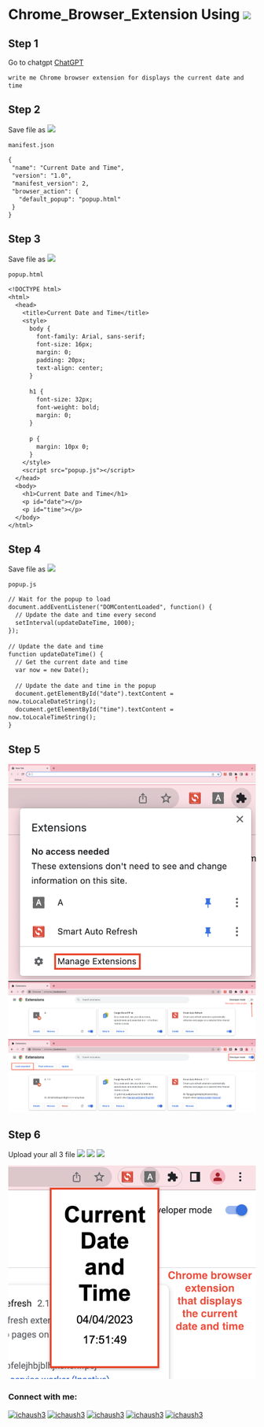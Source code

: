 # Chrome_Browser_Extension Using ![](https://img.shields.io/badge/Tool-ChatGPT-blue)

## Step 1 
Go to chatgpt [ChatGPT](https://chat.openai.com/chat/) 

```
write me Chrome browser extension for displays the current date and time
```

## Step 2 

Save file as ![](https://img.shields.io/badge/Extension-json-blue)
``` 
manifest.json 
```

 ```
{
  "name": "Current Date and Time",
  "version": "1.0",
  "manifest_version": 2,
  "browser_action": {
    "default_popup": "popup.html"
  }
}
```
## Step 3 
Save file as ![](https://img.shields.io/badge/Extension-HTML-blue)
``` 
popup.html 
```
```
<!DOCTYPE html>
<html>
  <head>
    <title>Current Date and Time</title>
    <style>
      body {
        font-family: Arial, sans-serif;
        font-size: 16px;
        margin: 0;
        padding: 20px;
        text-align: center;
      }
      
      h1 {
        font-size: 32px;
        font-weight: bold;
        margin: 0;
      }
      
      p {
        margin: 10px 0;
      }
    </style>
    <script src="popup.js"></script>
  </head>
  <body>
    <h1>Current Date and Time</h1>
    <p id="date"></p>
    <p id="time"></p>
  </body>
</html>

```

## Step 4 
Save file as ![](https://img.shields.io/badge/Extension-js-blue)
```
popup.js
```
```
// Wait for the popup to load
document.addEventListener("DOMContentLoaded", function() {
  // Update the date and time every second
  setInterval(updateDateTime, 1000);
});

// Update the date and time
function updateDateTime() {
  // Get the current date and time
  var now = new Date();
  
  // Update the date and time in the popup
  document.getElementById("date").textContent = now.toLocaleDateString();
  document.getElementById("time").textContent = now.toLocaleTimeString();
}

```
## Step 5 

![Go To Chrome browser](https://github.com/ibasloom/Chrome_browser_extension/blob/main/Images/extension.png)
![Manage extension](https://github.com/ibasloom/Chrome_browser_extension/blob/main/Images/mng%20extension.png)
![b4](https://github.com/ibasloom/Chrome_browser_extension/blob/main/Images/b4%20dme.png)
![After](https://github.com/ibasloom/Chrome_browser_extension/blob/main/Images/after%20dme.png)

## Step 6 

Upload your all 3 file 
![](https://img.shields.io/badge/Extension-json-blue)
![](https://img.shields.io/badge/Extension-HTML-blue)
![](https://img.shields.io/badge/Extension-js-blue)

![](https://github.com/ibasloom/Chrome_browser_extension/blob/main/Images/Chrome%20browser%20extension%20that%20displays%20the%20current%20date%20and%20time.png)




<h3 align="left">Connect with me:</h3>
<p align="left">
<a href="https://twitter.com/ichaush3" target="blank"><img align="center" src="https://raw.githubusercontent.com/rahuldkjain/github-profile-readme-generator/master/src/images/icons/Social/twitter.svg" alt="ichaush3" height="30" width="40" /></a>
<a href="https://linkedin.com/in/ichaush3" target="blank"><img align="center" src="https://raw.githubusercontent.com/rahuldkjain/github-profile-readme-generator/master/src/images/icons/Social/linked-in-alt.svg" alt="ichaush3" height="30" width="40" /></a>
<a href="https://fb.com/ichaush3" target="blank"><img align="center" src="https://raw.githubusercontent.com/rahuldkjain/github-profile-readme-generator/master/src/images/icons/Social/facebook.svg" alt="ichaush3" height="30" width="40" /></a>
<a href="https://instagram.com/ichaush3" target="blank"><img align="center" src="https://raw.githubusercontent.com/rahuldkjain/github-profile-readme-generator/master/src/images/icons/Social/instagram.svg" alt="ichaush3" height="30" width="40" /></a>
<a href="https://www.youtube.com/c/@ichaush3" target="blank"><img align="center" src="https://raw.githubusercontent.com/rahuldkjain/github-profile-readme-generator/master/src/images/icons/Social/youtube.svg" alt="ichaush3" height="30" width="40" /></a>
</p>
